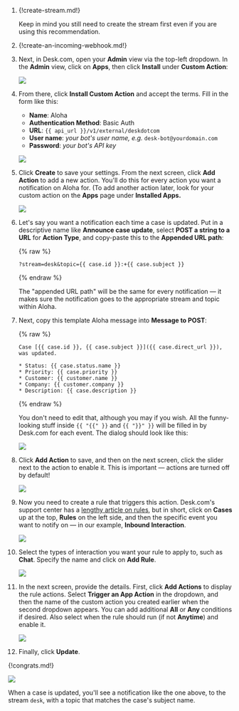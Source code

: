 1.  {!create-stream.md!}

    Keep in mind you still need to create the stream first even
    if you are using this recommendation.

1.  {!create-an-incoming-webhook.md!}

1.  Next, in Desk.com, open your **Admin** view via the top-left
    dropdown. In the **Admin** view, click on **Apps**, then
    click **Install** under **Custom Action**:

    ![](/static/images/integrations/desk/001.png)

1.  From there, click **Install Custom Action** and accept the terms.
    Fill in the form like this:

     * **Name**: Aloha
     * **Authentication Method**: Basic Auth
     * **URL**: `{{ api_url }}/v1/external/deskdotcom`
     * **User name**: *your bot's user name, e.g.* `desk-bot@yourdomain.com`
     * **Password**: *your bot's API key*

    ![](/static/images/integrations/desk/002.png)

1.  Click **Create** to save your settings. From the next screen, click
    **Add Action** to add a new action. You'll do this for every action
    you want a notification on Aloha for. (To add another action later,
    look for your custom action on the **Apps** page under
    **Installed Apps.**

    ![](/static/images/integrations/desk/003.png)

1.  Let's say you want a notification each time a case is updated. Put
    in a descriptive name like **Announce case update**, select
    **POST a string to a URL** for **Action Type**, and copy-paste this
    to the **Appended URL path**:

    {% raw %}

    `?stream=desk&topic={{ case.id }}:+{{ case.subject }}`

    {% endraw %}

    The "appended URL path" will be the same for every notification —
    it makes sure the notification goes to the appropriate stream and topic
    within Aloha.

1.  Next, copy this template Aloha message into **Message to POST**:

    {% raw %}

        Case [{{ case.id }}, {{ case.subject }}]({{ case.direct_url }}), was updated.

        * Status: {{ case.status.name }}
        * Priority: {{ case.priority }}
        * Customer: {{ customer.name }}
        * Company: {{ customer.company }}
        * Description: {{ case.description }}

    {% endraw %}

    You don't need to edit that, although you may if you wish. All the
    funny-looking stuff inside `{{ "{{" }}` and `{{ "}}" }}` will be filled in by
    Desk.com for each event. The dialog should look like this:

    ![](/static/images/integrations/desk/004.png)

1.  Click **Add Action** to save, and then on the next screen, click the
    slider next to the action to enable it. This is important — actions are
    turned off by default!

    ![](/static/images/integrations/desk/005.png)

1.  Now you need to create a rule that triggers this action. Desk.com's
    support center has a [lengthy article on rules][1], but in short,
    click on **Cases** up at the top, **Rules** on the left side, and
    then the specific event you want to notify on — in our example,
    **Inbound Interaction**.

    [1]: https://support.desk.com/customer/portal/articles/1376

    ![](/static/images/integrations/desk/006.png)

1.  Select the types of interaction you want your rule to apply to,
    such as **Chat**. Specify the name and click on **Add Rule**.

    ![](/static/images/integrations/desk/007.png)

1.  In the next screen, provide the details. First, click **Add Actions**
    to display the rule actions. Select **Trigger an App Action** in the
    dropdown, and then the name of the custom action you created earlier
    when the second dropdown appears. You can add additional **All** or
    **Any** conditions if desired. Also select when the rule should run
    (if not **Anytime**) and enable it.

    ![](/static/images/integrations/desk/008.png)

1.  Finally, click **Update**.

{!congrats.md!}

![](/static/images/integrations/desk/009.png)

When a case is updated, you'll see a notification like the one above,
to the stream `desk`, with a topic that matches the case's subject name.
